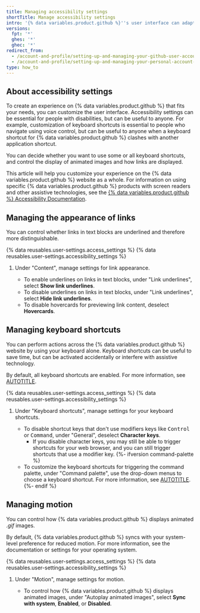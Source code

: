 ```yaml
---
title: Managing accessibility settings
shortTitle: Manage accessibility settings
intro: '{% data variables.product.github %}''s user interface can adapt to your vision, hearing, motor, cognitive, or learning needs.'
versions:
  fpt: '*'
  ghes: '*'
  ghec: '*'
redirect_from:
  - /account-and-profile/setting-up-and-managing-your-github-user-account/managing-user-account-settings/managing-accessibility-settings
  - /account-and-profile/setting-up-and-managing-your-personal-account-on-github/managing-personal-account-settings/managing-accessibility-settings
type: how_to
---
```


## About accessibility settings

To create an experience on {% data variables.product.github %} that fits your needs, you can customize the user interface. Accessibility settings can be essential for people with disabilities, but can be useful to anyone. For example, customization of keyboard shortcuts is essential to people who navigate using voice control, but can be useful to anyone when a keyboard shortcut for {% data variables.product.github %} clashes with another application shortcut.

You can decide whether you want to use some or all keyboard shortcuts, and control the display of animated images and how links are displayed.

This article will help you customize your experience on the {% data variables.product.github %} website as a whole. For information on using specific {% data variables.product.github %} products with screen readers and other assistive technologies, see the [{% data variables.product.github %} Accessibility Documentation](https://accessibility.github.com/documentation).

## Managing the appearance of links

You can control whether links in text blocks are underlined and therefore more distinguishable.

{% data reusables.user-settings.access_settings %}
{% data reusables.user-settings.accessibility_settings %}
1. Under "Content", manage settings for link appearance.

    * To enable underlines on links in text blocks, under "Link underlines", select **Show link underlines**.
    * To disable underlines on links in text blocks, under "Link underlines", select **Hide link underlines**.
    * To disable hovercards for previewing link content, deselect **Hovercards**.

## Managing keyboard shortcuts

You can perform actions across the {% data variables.product.github %} website by using your keyboard alone. Keyboard shortcuts can be useful to save time, but can be activated accidentally or interfere with assistive technology.

By default, all keyboard shortcuts are enabled. For more information, see [AUTOTITLE](/get-started/accessibility/keyboard-shortcuts).

{% data reusables.user-settings.access_settings %}
{% data reusables.user-settings.accessibility_settings %}
1. Under "Keyboard shortcuts", manage settings for your keyboard shortcuts.

   * To disable shortcut keys that don't use modifiers keys like <kbd>Control</kbd> or <kbd>Command</kbd>, under "General", deselect **Character keys**.
     * If you disable character keys, you may still be able to trigger shortcuts for your web browser, and you can still trigger shortcuts that use a modifier key.
   {%- ifversion command-palette %}
   * To customize the keyboard shortcuts for triggering the command palette, under "Command palette", use the drop-down menus to choose a keyboard shortcut. For more information, see [AUTOTITLE](/get-started/accessibility/github-command-palette).
   {%- endif %}

## Managing motion

You can control how {% data variables.product.github %} displays animated _.gif_ images.

By default, {% data variables.product.github %} syncs with your system-level preference for reduced motion. For more information, see the documentation or settings for your operating system.

{% data reusables.user-settings.access_settings %}
{% data reusables.user-settings.accessibility_settings %}
1. Under "Motion", manage settings for motion.

   * To control how {% data variables.product.github %} displays animated images, under "Autoplay animated images", select **Sync with system**, **Enabled**, or **Disabled**.
